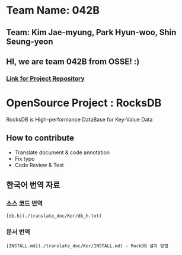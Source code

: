# Team Name: 042B
## Team: Kim Jae-myung, Park Hyun-woo, Shin Seung-yeon
## HI, we are team 042B from OSSE! :)
### [Link for Project Repository](https://github.com/17-1-SKKU-OSS/rocksdb)

# OpenSource Project : RocksDB
RocksDB is High-performance DataBase for Key-Value Data

## How to contribute
- Translate document & code annotation 
- Fix typo
- Code Review & Test

## 한국어 번역 자료
### 소스 코드 번역
	[db.h](./translate_doc/Kor/db_h.txt)
### 문서 번역
	[INSTALL.md](./translate_doc/Kor/INSTALL.md) - RockDB 설치 방법
